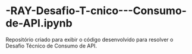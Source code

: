 # -RAY-Desafio-T-cnico---Consumo-de-API.ipynb
Repositório criado para exibir o código desenvolvido para resolver o Desafio Técnico de Consumo de API.
